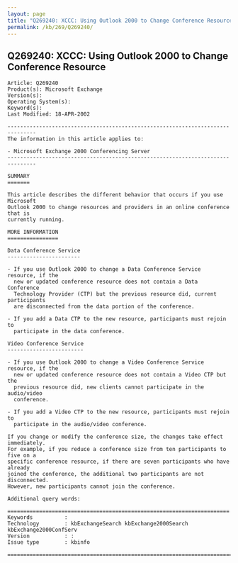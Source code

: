 ```yaml
---
layout: page
title: "Q269240: XCCC: Using Outlook 2000 to Change Conference Resource"
permalink: /kb/269/Q269240/
---
```


## Q269240: XCCC: Using Outlook 2000 to Change Conference Resource

	Article: Q269240
	Product(s): Microsoft Exchange
	Version(s): 
	Operating System(s): 
	Keyword(s): 
	Last Modified: 18-APR-2002
	
	-------------------------------------------------------------------------------
	The information in this article applies to:
	
	- Microsoft Exchange 2000 Conferencing Server 
	-------------------------------------------------------------------------------
	
	SUMMARY
	=======
	
	This article describes the different behavior that occurs if you use Microsoft
	Outlook 2000 to change resources and providers in an online conference that is
	currently running.
	
	MORE INFORMATION
	================
	
	Data Conference Service
	-----------------------
	
	- If you use Outlook 2000 to change a Data Conference Service resource, if the
	  new or updated conference resource does not contain a Data Conference
	  Technology Provider (CTP) but the previous resource did, current participants
	  are disconnected from the data portion of the conference.
	
	- If you add a Data CTP to the new resource, participants must rejoin to
	  participate in the data conference.
	
	Video Conference Service
	------------------------
	
	- If you use Outlook 2000 to change a Video Conference Service resource, if the
	  new or updated conference resource does not contain a Video CTP but the
	  previous resource did, new clients cannot participate in the audio/video
	  conference.
	
	- If you add a Video CTP to the new resource, participants must rejoin to
	  participate in the audio/video conference.
	
	If you change or modify the conference size, the changes take effect immediately.
	For example, if you reduce a conference size from ten participants to five on a
	specific conference resource, if there are seven participants who have already
	joined the conference, the additional two participants are not disconnected.
	However, new participants cannot join the conference.
	
	Additional query words:
	
	======================================================================
	Keywords          :  
	Technology        : kbExchangeSearch kbExchange2000Search kbExchange2000ConfServ
	Version           : :
	Issue type        : kbinfo
	
	=============================================================================
	
